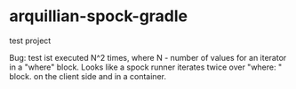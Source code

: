 # arquillian-spock-gradle

test project


Bug: test ist executed N^2 times, where N - number of values for an iterator in a "where" block.
Looks like a spock runner iterates twice over "where: " block. on the client side and in a container.



